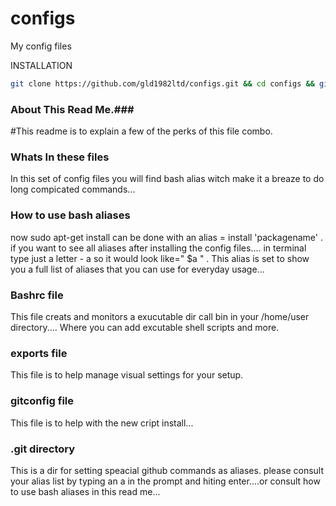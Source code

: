 configs
=======

My config files

INSTALLATION
```bash
git clone https://github.com/gld1982ltd/configs.git && cd configs && git checkout ubuntu && ./INSTALL
```
### About This Read Me.###
#This readme is to explain a few of the perks of this file combo. 

###  Whats In these files ###
In this set of config files you will find bash alias witch make it a breaze to do long compicated commands... 

### How to use bash aliases ###
now sudo apt-get install can be done with an alias = install 'packagename' . if you want to see all aliases after installing the config files.... 
in terminal type  just a letter -   a    so it would look like=" $a "  . This alias is set to show you a full list of aliases that you can use for everyday usage... 

### Bashrc file ###
This file creats and monitors a exucutable dir call bin in your /home/user directory.... Where you can add excutable shell scripts and more. 

### exports file ###
This file is to help manage visual settings for your setup.

### gitconfig file ### 
This file is to help with the new cript install...

###  .git directory ###
This is a dir for setting speacial github commands as aliases. please consult your alias list by typing an a in the prompt and hiting enter....or consult how to use bash aliases in this read me...